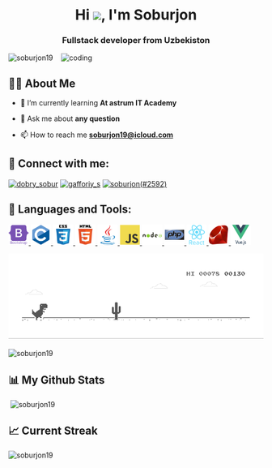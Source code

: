 <h1 align="center">Hi <img src="https://raw.githubusercontent.com/MartinHeinz/MartinHeinz/master/wave.gif" width="30px">, I'm Soburjon</h1>
<h3 align="center">Fullstack developer from Uzbekiston</h3>

<img align="right" alt="coding" width="400" src="https://www.zrix.com/sites/default/files/inline-images/programmer.png">

<p align="left"> <img src="https://komarev.com/ghpvc/?username=soburjon19&label=Profile%20views&color=0e75b6&style=flat" alt="soburjon19" /> </p>

## 🙋‍♂️ About Me

- 🌱 I’m currently learning **At astrum IT Academy**

- 💬 Ask me about **any question**

- 📫 How to reach me **soburjon19@icloud.com**

## 📱 Connect with me:
<p align="left">
<a href="https://fb.com/dobry_sobur" target="blank"><img align="center" src="https://raw.githubusercontent.com/rahuldkjain/github-profile-readme-generator/master/src/images/icons/Social/facebook.svg" alt="dobry_sobur" height="30" width="40" /></a>
<a href="https://telegram.com/gafforiy_s" target="blank"><img align="center" src="https://raw.githubusercontent.com/rahuldkjain/github-profile-readme-generator/master/src/images/icons/Social/instagram.svg" alt="gafforiy_s" height="30" width="40" /></a>
<a href="https://discord.gg/soburjon(#2592)" target="blank"><img align="center" src="https://raw.githubusercontent.com/rahuldkjain/github-profile-readme-generator/master/src/images/icons/Social/discord.svg" alt="soburjon(#2592)" height="30" width="40" /></a>
</p>

## 🚀 Languages and Tools:

<p align="left"> <a href="https://getbootstrap.com" target="_blank" rel="noreferrer"> <img src="https://raw.githubusercontent.com/devicons/devicon/master/icons/bootstrap/bootstrap-plain-wordmark.svg" alt="bootstrap" width="40" height="40"/> </a> <a href="https://www.cprogramming.com/" target="_blank" rel="noreferrer"> <img src="https://raw.githubusercontent.com/devicons/devicon/master/icons/c/c-original.svg" alt="c" width="40" height="40"/> </a> <a href="https://www.w3schools.com/css/" target="_blank" rel="noreferrer"> <img src="https://raw.githubusercontent.com/devicons/devicon/master/icons/css3/css3-original-wordmark.svg" alt="css3" width="40" height="40"/> </a> <a href="https://www.w3.org/html/" target="_blank" rel="noreferrer"> <img src="https://raw.githubusercontent.com/devicons/devicon/master/icons/html5/html5-original-wordmark.svg" alt="html5" width="40" height="40"/> </a> <a href="https://www.java.com" target="_blank" rel="noreferrer"> <img src="https://raw.githubusercontent.com/devicons/devicon/master/icons/java/java-original.svg" alt="java" width="40" height="40"/> </a> <a href="https://developer.mozilla.org/en-US/docs/Web/JavaScript" target="_blank" rel="noreferrer"> <img src="https://raw.githubusercontent.com/devicons/devicon/master/icons/javascript/javascript-original.svg" alt="javascript" width="40" height="40"/> </a> <a href="https://nodejs.org" target="_blank" rel="noreferrer"> <img src="https://raw.githubusercontent.com/devicons/devicon/master/icons/nodejs/nodejs-original-wordmark.svg" alt="nodejs" width="40" height="40"/> </a> <a href="https://www.php.net" target="_blank" rel="noreferrer"> <img src="https://raw.githubusercontent.com/devicons/devicon/master/icons/php/php-original.svg" alt="php" width="40" height="40"/> </a> <a href="https://reactjs.org/" target="_blank" rel="noreferrer"> <img src="https://raw.githubusercontent.com/devicons/devicon/master/icons/react/react-original-wordmark.svg" alt="react" width="40" height="40"/> </a> <a href="https://www.ruby-lang.org/en/" target="_blank" rel="noreferrer"> <img src="https://raw.githubusercontent.com/devicons/devicon/master/icons/ruby/ruby-original.svg" alt="ruby" width="40" height="40"/> </a> <a href="https://vuejs.org/" target="_blank" rel="noreferrer"> <img src="https://raw.githubusercontent.com/devicons/devicon/master/icons/vuejs/vuejs-original-wordmark.svg" alt="vuejs" width="40" height="40"/> </a> </p>

![Dino](https://raw.githubusercontent.com/praveenscience/praveenscience/master/dino.gif)

<p><img align="center" src="https://github-readme-stats.vercel.app/api/top-langs?username=soburjon19&show_icons=true&locale=en&layout=compact" alt="soburjon19" /></p>

## 📊 My Github Stats

<p>&nbsp;<img align="center" style="background-black" src="https://github-readme-stats.vercel.app/api?username=soburjon19&show_icons=true&locale=en" alt="soburjon19" /></p>

## 📈 Current Streak

<p><img align="center" src="https://github-readme-streak-stats.herokuapp.com/?user=soburjon19&" alt="soburjon19" /></p>
